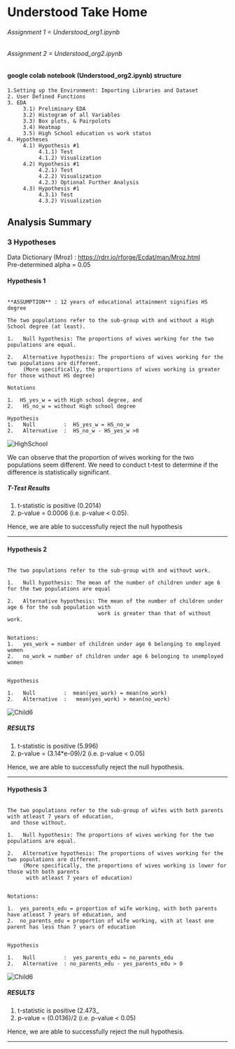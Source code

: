 
# Understood Take Home <br>
###### Assignment 1 = Understood_org1.ipynb
###### Assignment 2 = Understood_org2.ipynb
#### google colab notebook (Understood_org2.ipynb) structure
```
1.Setting up the Environment: Importing Libraries and Dataset
2. User Defined Functions
3. EDA
     3.1) Preliminary EDA
     3.2) Histogram of all Variables
     3.3) Box plots, & Pairpolots
     3.4) Heatmap
     3.5) High School education vs work status
4. Hypotheses
     4.1) Hypothesis #1
          4.1.1) Test
          4.1.2) Visualization
     4.2) Hypothesis #1
          4.2.1) Test
          4.2.2) Visualization
          4.2.3) Optional Further Analysis
     4.3) Hypothesis #1
          4.3.1) Test
          4.3.2) Visualization

```
## Analysis Summary
### 3 Hypotheses
Data Dictionary (Mroz) : https://rdrr.io/rforge/Ecdat/man/Mroz.html <br>
Pre-determined alpha = 0.05

#### Hypothesis 1
```

**ASSUMPTION** : 12 years of educational attainment signifies HS degree

The two populations refer to the sub-group with and without a High School degree (at least).

1.   Null hypothesis: The proportions of wives working for the two populations are equal.

2.   Alternative hypothesis: The proportions of wives working for the two populations are different. 
     (More specifically, the proportions of wives working is greater for those without HS degree)

Notations

1.  HS_yes_w = with High school degree, and 
2.   HS_no_w = without High school degree

Hypothesis
1.   Null         :  HS_yes_w = HS_no_w 
2.   Alternative  :  HS_no_w - HS_yes_w >0

```
![HighSchool](/images/H13.png)

We can observe that the proportion of wives working for the two populations seem different.
We need to conduct t-test to determine if the difference is statistically significant.
##### T-Test Results

1.   t-statistic is positive (0.2014)
2.   p-value = 0.0006 (i.e. p-value < 0.05).

Hence, we are able to successfully reject the null 
hypothesis 
<hr>

#### Hypothesis 2
```

The two populations refer to the sub-group with and without work.

1.   Null hypothesis: The mean of the number of children under age 6 for the two populations are equal

2.   Alternative hypothesis: The mean of the number of children under age 6 for the sub population with 
                             work is greater than that of without work.


Notations:
1.   yes_work = number of children under age 6 belonging to employed women
2.   no_work = number of children under age 6 belonging to unemployed women


Hypothesis

1.   Null         :  mean(yes_work) = mean(no_work)
2.   Alternative  :   mean(yes_work) > mean(no_work)
```

![Child6](/images/H23.png)


##### RESULTS

1.   t-statistic is positive (5.996)
2.   p-value = (3.14*e-09)/2 (i.e. p-value < 0.05)


Hence, we are able to successfully reject the null hypothesis.

<hr>

#### Hypothesis 3

```

The two populations refer to the sub-group of wifes with both parents with atleast 7 years of education,
 and those without.

1.   Null hypothesis: The proportions of wives working for the two populations are equal.

2.   Alternative hypothesis: The proportions of wives working for the two populations are different.
     (More specifically, the proportions of wives working is lower for those with both parents 
      with atleast 7 years of education)


Notations:

1.  yes_parents_edu = proportion of wife working, with both parents have atleast 7 years of education, and 
2.  no_parents_edu = proportion of wife working, with at least one parent has less than 7 years of education


Hypothesis

1.   Null         :  yes_parents_edu = no_parents_edu 
2.   Alternative  : no_parents_edu - yes_parents_edu > 0

```


![Child6](/images/H32.png)


##### RESULTS

1.   t-statistic is positive (2.473_
2.   p-value = (0.0136)/2 (i.e. p-value < 0.05)


Hence, we are able to successfully reject the null hypothesis.

<hr>
